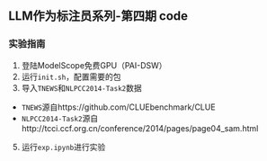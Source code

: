 ## LLM作为标注员系列-第四期 code

### 实验指南

1. 登陆ModelScope免费GPU（PAI-DSW）
2. 运行`init.sh`，配置需要的包
3. 导入`TNEWS`和`NLPCC2014-Task2`数据
  * `TNEWS`源自https://github.com/CLUEbenchmark/CLUE
  * `NLPCC2014-Task2`源自http://tcci.ccf.org.cn/conference/2014/pages/page04_sam.html
5. 运行`exp.ipynb`进行实验
